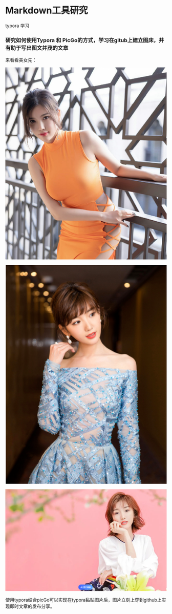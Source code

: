# Markdown工具研究
typora 学习

### 研究如何使用Typora 和 PicGo的方式，学习在gitub上建立图床，并有助于写出图文并茂的文章



来看看美女先：

![image-20240610113517914](https://raw.githubusercontent.com/yuezu1026/typora_pic/main/images/yys.png)

![image-20240610114643283](https://raw.githubusercontent.com/yuezu1026/typora_pic/main/images/202406101146470.png)

![image-20240610114718957](https://raw.githubusercontent.com/yuezu1026/typora_pic/main/images/202406101147172.png)

使用typora结合picGo可以实现在typora黏贴图片后，图片立刻上穿到github上实现即时文章的发布分享。
